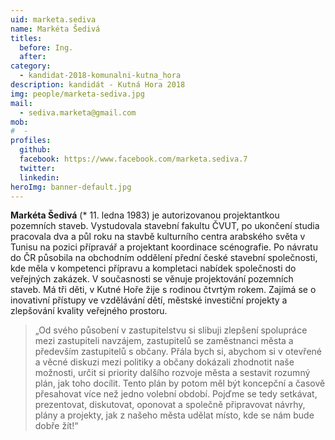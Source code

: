 ```yaml
---
uid: marketa.sediva
name: Markéta Šedivá
titles:
  before: Ing.
  after: 
category:
  - kandidat-2018-komunalni-kutna_hora
description: kandidát - Kutná Hora 2018
img: people/marketa-sediva.jpg
mail:
  - sediva.marketa@gmail.com
mob:
#  -
profiles:
  github:
  facebook: https://www.facebook.com/marketa.sediva.7
  twitter:
  linkedin:
heroImg: banner-default.jpg
---
```


**Markéta Šedivá** (* 11. ledna 1983) je autorizovanou projektantkou pozemních staveb. Vystudovala stavební fakultu ČVUT, po ukončení studia pracovala dva a půl roku na stavbě kulturního centra arabského světa v Tunisu na pozici přípravář a projektant koordinace scénografie. Po návratu do ČR působila na obchodním oddělení přední české stavební společnosti, kde měla v kompetenci přípravu a kompletaci nabídek společnosti do veřejných zakázek. V současnosti se věnuje projektování pozemních staveb. Má tři děti, v Kutné Hoře žije s rodinou čtvrtým rokem. Zajímá se o inovativní přístupy ve vzdělávání dětí, městské investiční projekty a zlepšování kvality veřejného prostoru.

> „Od svého působení v zastupitelstvu si slibuji zlepšení spolupráce mezi zastupiteli navzájem, zastupitelů se zaměstnanci města a především zastupitelů s občany. Přála bych si, abychom si v otevřené a věcné diskuzi mezi politiky a občany dokázali zhodnotit naše možnosti, určit si priority dalšího rozvoje města a sestavit rozumný plán, jak toho docílit. Tento plán by potom měl být koncepční a časově přesahovat více než jedno volební období. Pojďme se tedy setkávat, prezentovat, diskutovat, oponovat a společně připravovat návrhy, plány a projekty, jak z našeho města udělat místo, kde se nám bude dobře žít!“

